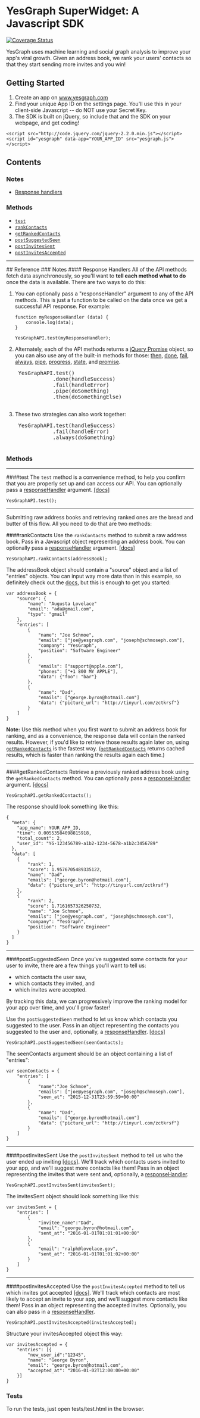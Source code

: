 # YesGraph SuperWidget: A Javascript SDK

[![Coverage Status](https://coveralls.io/repos/github/YesGraph/yesgraph-superwidget/badge.svg?branch=master)](https://coveralls.io/github/YesGraph/yesgraph-superwidget?branch=master)


YesGraph uses machine learning and social graph analysis to improve your app's viral growth. Given an address book, we rank your users' contacts so that they start sending more invites and you win!

## Getting Started
1. Create an app on www.yesgraph.com
2. Find your unique App ID on the settings page. You'll use this in your client-side Javascript -- do NOT use your Secret Key.
3. The SDK is built on jQuery, so include that and the SDK on your webpage, and get coding!
```
<script src="http://code.jquery.com/jquery-2.2.0.min.js"></script>
<script id="yesgraph" data-app="YOUR_APP_ID" src="yesgraph.js"></script>
```

## Contents
### Notes
- <a href="#responseHandlers">Response handlers</a>

### Methods
- <a href="#test">`test`</a>
- <a href="#rankContacts">`rankContacts`</a>
- <a href="#getRankedContacts">`getRankedContacts`</a>
- <a href="#postSuggestedSeen">`postSuggestedSeen`</a>
- <a href="#postInvitesSent">`postInvitesSent`</a>
- <a href="#postInvitesAccepted">`postInvitesAccepted`</a>


<hr>
## Reference
### Notes
<a name="responseHandlers"></a>
#### Response Handlers
All of the API methods fetch data asynchronously, so you'll want to <b>tell each method what to do</b> once the data is available. There are two ways to do this:

1. You can optionally pass a "responseHandler" argument to any of the API methods. This is just a function to be called on the data once we get a successful API response. For example:
    ```
    function myResponseHandler (data) {
        console.log(data);
    }

    YesGraphAPI.test(myResponseHandler);
    ```

2. Alternately, each of the API methods returns a [jQuery Promise](http://api.jquery.com/Types/#Promise) object, so you can also use any of the built-in methods for those: [then](http://api.jquery.com/deferred.then/), [done](http://api.jquery.com/deferred.done/), [fail](http://api.jquery.com/deferred.fail/), [always](http://api.jquery.com/deferred.always/), [pipe](http://api.jquery.com/deferred.pipe/), [progress](http://api.jquery.com/deferred.progress/), [state](http://api.jquery.com/deferred.state/), and [promise](http://api.jquery.com/deferred.promise/).
    <pre>
    YesGraphAPI.test()
               .done(handleSuccess)
               .fail(handleError)
               .pipe(doSomething)
               .then(doSomethingElse)
    </pre>
3. These two strategies can also work together:
    <pre>
    YesGraphAPI.test(handleSuccess)
               .fail(handleError)
               .always(doSomething)
    </pre>


### Methods
<a name="test"><hr></a>
####test
The `test` method is a convenience method, to help you confirm that you are properly set up and can access our API. You can optionally pass a <a href="#responseHandlers">responseHandler</a> argument. [[docs]](https://docs.yesgraph.com/docs/test)
```
YesGraphAPI.test();
```


<a name="rankContacts"><hr></a>
Submitting raw address books and retrieving ranked ones are the bread and butter of this flow. All you need to do that are two methods:

####rankContacts
Use the `rankContacts` method to submit a raw address book. Pass in a Javascript object representing an address book. You can optionally pass a <a href="#responseHandlers">responseHandler</a> argument. [[docs]](https://docs.yesgraph.com/docs/address-book)
```
YesGraphAPI.rankContacts(addressBook);
```
The addressBook object should contain a "source" object and a list of "entries" objects. You can input way more data than in this example, so definitely check out the [docs](https://docs.yesgraph.com/docs/address-book), but this is enough to get you started:
```
var addressBook = {
    "source": {
        "name": "Augusta Lovelace"
        "email": "ada@gmail.com",
        "type": "gmail"
    },
    "entries": [
        {
            "name": "Joe Schmoe",
            "emails": ["joe@yesgraph.com", "joseph@schmoseph.com"],
            "company": "YesGraph",
            "position": "Software Engineer"
        },
        {
            "emails": ["support@apple.com"],
            "phones": ["+1 800 MY APPLE"],
            "data": {"foo": "bar"}
        },
        {
            "name": "Dad",
            "emails": ["george.byron@hotmail.com"]
            "data": {"picture_url": "http://tinyurl.com/zctkrsf"}
        }
    ]
}
```
<b>Note:</b> Use this method when you first want to submit an address book for ranking, and as a convenience, the response data will contain the ranked results. However, if you'd like to retrieve those results again later on, using <a href="#getRankedContacts">`getRankedContacts`</a> is the fastest way. (<a href="#getRankedContacts">`getRankedContacts`</a> returns cached results, which is faster than ranking the results again each time.)


<a name="getRankedContacts"><hr></a>
####getRankedContacts
Retrieve a previously ranked address book using the `getRankedContacts` method. You can optionally pass a <a href="#responseHandlers">responseHandler</a> argument. [[docs]](https://docs.yesgraph.com/docs/address-book)
```
YesGraphAPI.getRankedContacts();
```
The response should look something like this:
```
{
  "meta": {
    "app_name": YOUR_APP_ID,
    "time": 0.00553584098815918,
    "total_count": 2,
    "user_id": "YG-123456789-a1b2-1234-5678-a1b2c3456789"
  },
  "data": [
    {
        "rank": 1,
        "score": 1.9576705489335122,
        "name": "Dad",
        "emails": ["george.byron@hotmail.com"],
        "data": {"picture_url": "http://tinyurl.com/zctkrsf"}
    },
    {
        "rank": 2,
        "score": 1.7161657326250732,
        "name": "Joe Schmoe",
        "emails": ["joe@yesgraph.com", "joseph@schmoseph.com"],
        "company": "YesGraph",
        "position": "Software Engineer"
    }
  ]
}
```

<a name="postSuggestedSeen"><hr></a>
####postSuggestedSeen
Once you've suggested some contacts for your user to invite, there are a few things you'll want to tell us:
- which contacts the user saw,
- which contacts they invited, and
- which invites were accepted.

By tracking this data, we can progressively improve the ranking model for your app over time, and you'll grow faster!

Use the `postSuggestedSeen` method to let us know which contacts you suggested to the user. Pass in an object representing the contacts you suggested to the user and, optionally, a <a href="#responseHandlers">responseHandler</a>. [[docs]](https://docs.yesgraph.com/docs/suggested-seen)
```
YesGraphAPI.postSuggestedSeen(seenContacts);
```
The seenContacts argument should be an object containing a list of "entries":
```
var seenContacts = {
    "entries": [
        {
            "name":"Joe Schmoe",
            "emails": ["joe@yesgraph.com", "joseph@schmoseph.com"],
            "seen_at": "2015-12-31T23:59:59+00:00"
        },
        {
            "name": "Dad",
            "emails": ["george.byron@hotmail.com"]
            "data": {"picture_url": "http://tinyurl.com/zctkrsf"}
        }
    ]
}
```

<a name="postInvitesSent"><hr></a>
####postInvitesSent
Use the `postInvitesSent` method to tell us who the user ended up inviting [[docs]](https://docs.yesgraph.com/docs/invites-sent). We'll track which contacts users invited to your app, and we'll suggest more contacts like them! Pass in an object representing the invites that were sent and, optionally, a <a href="#responseHandlers">responseHandler</a>.
```
YesGraphAPI.postInvitesSent(invitesSent);
```
The invitesSent object should look something like this:
```
var invitesSent = {
    "entries": [
        {
            "invitee_name":"Dad",
            "email": "george.byron@hotmail.com",
            "sent_at": "2016-01-01T01:01:01+00:00"
        },
        {
            "email": "ralph@lovelace.gov",
            "sent_at": "2016-01-01T01:01:02+00:00"
        }
    ]
}
```

<a name="postInvitesAccepted"><hr></a>
####postInvitesAccepted
Use the `postInvitesAccepted` method to tell us which invites got accepted [[docs]](https://docs.yesgraph.com/docs/invites-accepted). We'll track which contacts are most likely to accept an invite to your app, and we'll suggest more contacts like them! Pass in an object representing the accepted invites.
Optionally, you can also pass in a <a href="#responseHandlers">responseHandler</a>.
```
YesGraphAPI.postInvitesAccepted(invitesAccepted);
```
Structure your invitesAccepted object this way:
```
var invitesAccepted = {
    "entries": [{
        "new_user_id":"12345",
        "name": "George Byron",
        "email": "george.byron@hotmail.com",
        "accepted_at": "2016-01-02T12:00:00+00:00"
    }]
}
```

### Tests
To run the tests, just open tests/test.html in the browser.
